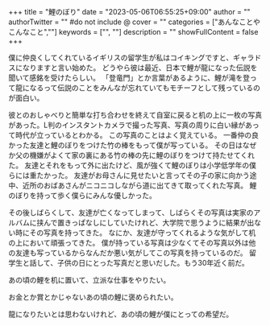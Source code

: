 +++
title = "鯉のぼり"
date = "2023-05-06T06:55:25+09:00"
author = ""
authorTwitter = "" #do not include @
cover = ""
categories = ["あんなことやこんなこと",""]
keywords = ["", ""]
description = ""
showFullContent = false
+++

僕に仲良くしてくれているイギリスの留学生が私はコイキングですと、ギャラドスになりますと言い始めた。
どうやら彼は最近、日本で鯉が龍になった伝説を聞いて感銘を受けたらしい。
「登竜門」とか言葉があるように、鯉が滝を登って龍になるって伝説のことをみんなが忘れていてもモチーフとして残っているのが面白い。

彼とのおしゃべりと簡単な打ち合わせを終えて自室に戻ると机の上に一枚の写真があった。L判のインスタントカメラで撮った写真、写真の周りに白い縁があって時代が立っているとわかる。
この写真のことはよく覚えている。
一番仲の良かった友達と鯉のぼりをつけた竹の棒をもって僕が写っている。
その日はなぜか父の機嫌がよくて家の裏にある竹の棒の先に鯉のぼりをつけて持たせてくれた。
友達とそれをもって外に出たけど、風が強くて鯉のぼりは小学低学年の僕らには重たかった。
友達がお母さんに見せたいと言ってその子の家に向かう途中、近所のおばあさんがニコニコしながら道に出てきて取ってくれた写真。
鯉のぼりを持って歩く僕らにみんな優しかった。

その後しばらくして、友達が亡くなってしまって、しばらくその写真は実家のアルバムに挟んで置きっぱなしにしていたけれど、大学院で思うように結果が出ない時にその写真を持ってきた。
なにか、友達が守ってくれるような気がして机の上において頑張ってきた。
僕が持っている写真は少なくてその写真以外は他の友達も写っているからなんだか悪い気がしてこの写真を持っているのだ。
留学生と話して、子供の日にとった写真だと思いだした。もう30年近く前だ。


あの頃の鯉を机に置いて、立派な仕事をやりたい。

お金とか賞とかじゃないあの頃の鯉に褒められたい。

龍になりたいとは思わないけれど、あの頃の鯉が僕にとっての希望だ。
